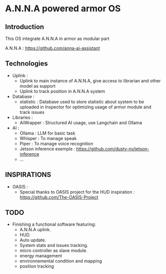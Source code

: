 # A.N.N.A powered armor OS

## Introduction

This OS integrate A.N.N.A in armor as modular part

A.N.N.A : https://github.com/anna-ai-assistant

## Technologies

- Uplink :
  - Uplink to main instance of A.N.N.A, give access to librarian and other model as support
  - Uplink to track position in A.N.N.A system
- Database :
  - statistic : Database used to store statistic about system to be uploaded in Inspector for optimizing usage of armor module and track issues
- Libraries :
  - AiWrapper : Structured AI usage, use Langchain and Ollama
- AI :
  - Ollama : LLM for basic task
  - Whisper : To manage speak
  - Piper : To manage voice recognition
  - Jetson inference exemple : https://github.com/dusty-nv/jetson-inference
  - ...
 
## INSPIRATIONS

- OASIS :
  - Special thanks to OASIS project for the HUD inspiration : https://github.com/The-OASIS-Project

## TODO

- Finishing a functional software featuring:
  - A.N.N.A uplink.
  - HUD.
  - Auto update.
  - System stats and issues tracking.
  - micro controller as slave module.
  - energy management
  - environnemental condition and mapping
  - position tracking
